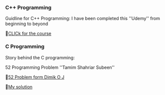 ### **C++ Programming**






Guidline for C++ Programming:
I have been completed this ''Udemy'' from beginning to beyond

🔗[CLICk for the course]()

### **C Programming**
Story behind the C programming:


52 Programming Problem ''Tamim Shahriar Subeen''

🔗[52 Problem form Dimik O J ](https://dimikoj.com/problems)


🔗[My solution ]()
